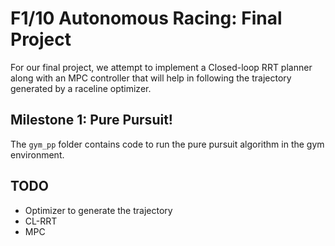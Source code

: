 # F1/10 Autonomous Racing: Final Project

For our final project, we attempt to implement a Closed-loop RRT planner along with an MPC controller that will help in following the trajectory generated by a raceline optimizer.

## Milestone 1: Pure Pursuit!

The `gym_pp` folder contains code to run the pure pursuit algorithm in the gym environment.

## TODO
- Optimizer to generate the trajectory
- CL-RRT
- MPC
